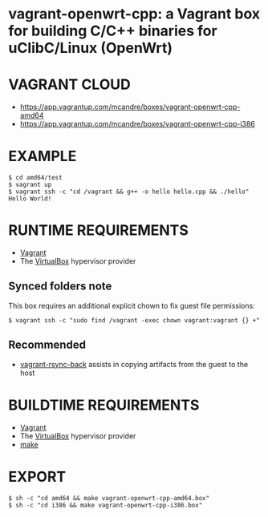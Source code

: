 # vagrant-openwrt-cpp: a Vagrant box for building C/C++ binaries for uClibC/Linux (OpenWrt)

# VAGRANT CLOUD

* https://app.vagrantup.com/mcandre/boxes/vagrant-openwrt-cpp-amd64
* https://app.vagrantup.com/mcandre/boxes/vagrant-openwrt-cpp-i386

# EXAMPLE

```console
$ cd amd64/test
$ vagrant up
$ vagrant ssh -c "cd /vagrant && g++ -o hello hello.cpp && ./hello"
Hello World!
```

# RUNTIME REQUIREMENTS

* [Vagrant](https://www.vagrantup.com)
* The [VirtualBox](https://www.virtualbox.org) hypervisor provider

## Synced folders note

This box requires an additional explicit chown to fix guest file permissions:

```console
$ vagrant ssh -c "sudo find /vagrant -exec chown vagrant:vagrant {} +"
```

## Recommended

* [vagrant-rsync-back](https://github.com/smerrill/vagrant-rsync-back) assists in copying artifacts from the guest to the host

# BUILDTIME REQUIREMENTS

* [Vagrant](https://www.vagrantup.com)
* The [VirtualBox](https://www.virtualbox.org) hypervisor provider
* [make](https://www.gnu.org/software/make/)

# EXPORT

```console
$ sh -c "cd amd64 && make vagrant-openwrt-cpp-amd64.box"
$ sh -c "cd i386 && make vagrant-openwrt-cpp-i386.box"
```
